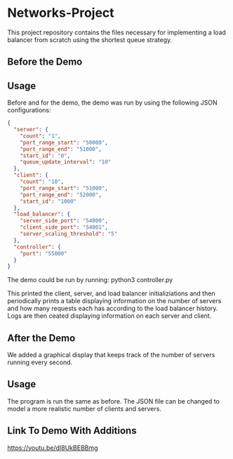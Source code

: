 # Networks-Project

This project repository contains the files necessary for implementing a load balancer from scratch using the shortest queue strategy.

## Before the Demo

## Usage

Before and for the demo, the demo was run by using the following JSON configurations:

```json
{
  "server": {
    "count": "1",
    "port_range_start": "50000",
    "port_range_end": "51000",
    "start_id": "0",
    "queue_update_interval": "10"
  },
  "client": {
    "count": "10",
    "port_range_start": "51000",
    "port_range_end": "52000",
    "start_id": "1000"
  },
  "load_balancer": {
    "server_side_port": "54000",
    "client_side_port": "54001",
    "server_scaling_threshold": "5"
  },
  "controller": {
    "port": "55000"
  }
}
```

The demo could be run by running:
python3 controller.py

This printed the client, server, and load balancer initializiations and then periodically prints a table displaying information on the number of servers and how many requests each has according to the load balancer history.
Logs are then ceated displaying information on each server and client.

## After the Demo

We added a graphical display that keeps track of the number of servers running every second.
 
## Usage

The program is run the same as before. The JSON file can be changed to model a more realistic number of clients and servers.

## Link To Demo With Additions

https://youtu.be/dI8UkBEBBmg
  
